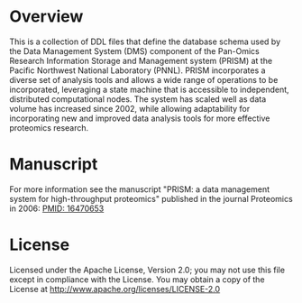 # Overview

This is a collection of DDL files that define the database schema used by
the Data Management System (DMS) component of the Pan-Omics Research 
Information Storage and Management system (PRISM) at the Pacific Northwest 
National Laboratory (PNNL).  PRISM incorporates a diverse set of analysis 
tools and allows a wide range of operations to be incorporated, leveraging 
a state machine that is accessible to independent, distributed computational 
nodes. The system has scaled well as data volume has increased since 2002, 
while allowing adaptability for incorporating new and improved data analysis 
tools for more effective proteomics research.

# Manuscript

For more information see the manuscript "PRISM: a data management system 
for high-throughput proteomics" published in the journal Proteomics in 2006:
[PMID: 16470653](https://www.ncbi.nlm.nih.gov/pubmed/?term=16470653)

# License

Licensed under the Apache License, Version 2.0; you may not use this file except 
in compliance with the License.  You may obtain a copy of the License at 
http://www.apache.org/licenses/LICENSE-2.0
